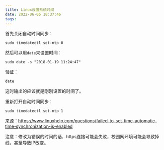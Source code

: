 ```yaml
---
title: Linux设置系统时间
date: 2022-06-05 18:37:46
tags:
---
```


首先关闭自动时间同步：

```shell
sudo timedatectl set-ntp 0
```

然后可以用`date`来设置时间：

```shell
sudo date -s "2018-01-19 11:24:47"
```

验证：

```shell
date
```

这时输出的应该就是刚刚设置的时间了。

重新打开自动时间同步：

```shell
sudo timedatectl set-ntp 1
```

来源：<https://www.linuxhelp.com/questions/failed-to-set-time-automatic-time-synchronization-is-enabled>

注意：修改为错误的时间的话，https连接可能会失败，校园网环境可能会导致掉线，甚至导致IP改变。
